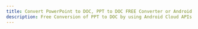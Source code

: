 ---title: Convert PowerPoint to DOC, PPT to DOC FREE Converter or Android SDKdescription: Free Conversion of PPT to DOC by using Android Cloud APIs & SDKs. Also Create, Edit & Render Microsoft Word & OpenOffice documents in the Cloud.---